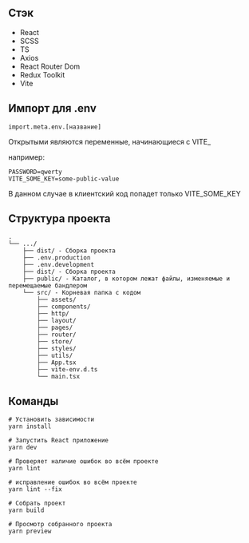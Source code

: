 ## Стэк
- React 
- SCSS
- TS
- Axios 
- React Router Dom 
- Redux Toolkit
- Vite 

## Импорт для .env

```
import.meta.env.[название]
```

Открытыми являются переменные, начинающиеся с VITE_

например:
```
PASSWORD=qwerty
VITE_SOME_KEY=some-public-value
```

В данном случае в клиентский код попадет только VITE_SOME_KEY

## Структура проекта
```
.
└── .../
    ├── dist/ - Сборка проекта
    ├── .env.production
    ├── .env.development
    ├── dist/ - Сборка проекта
    ├── public/ - Каталог, в котором лежат файлы, изменяемые и перемещаемые бандлером
    └── src/ - Корневая папка с кодом
        ├── assets/ 
        ├── components/
        ├── http/
        ├── layout/
        ├── pages/
        ├── router/
        ├── store/
        ├── styles/
        ├── utils/
        ├── App.tsx
        ├── vite-env.d.ts
        └── main.tsx
```

## Команды

```
# Установить зависимости
yarn install

# Запустить React приложение
yarn dev

# Проверяет наличие ошибок во всём проекте
yarn lint 

# исправление ошибок во всём проекте
yarn lint --fix

# Собрать проект
yarn build

# Просмотр собранного проекта
yarn preview
```
